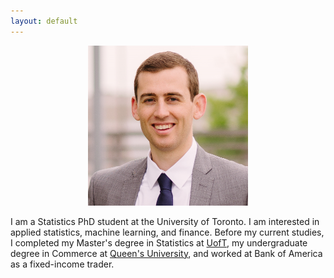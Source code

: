 ```yaml
---
layout: default
---
```

<p style="text-align:center;"><img src="/assets/selfi2.png" alt="HTML5 Icon" width="256" height="256"></p>

I am a Statistics PhD student at the University of Toronto. I am interested in applied statistics, machine learning, and finance. Before my current studies, I completed my Master's degree in Statistics at <a href="https://www.statistics.utoronto.ca/">UofT</a>, my undergraduate degree in Commerce at <a href="https://smith.queensu.ca/index.php">Queen's University</a>, and worked at Bank of America as a fixed-income trader.


